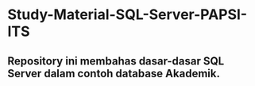 # Study-Material-SQL-Server-PAPSI-ITS

## Repository ini membahas dasar-dasar SQL Server dalam contoh database Akademik.
